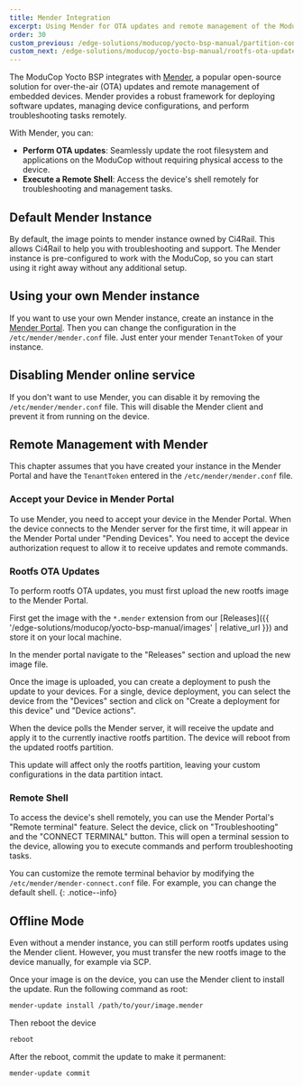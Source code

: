 ```yaml
---
title: Mender Integration
excerpt: Using Mender for OTA updates and remote management of the ModuCop.
order: 30
custom_previous: /edge-solutions/moducop/yocto-bsp-manual/partition-concept/
custom_next: /edge-solutions/moducop/yocto-bsp-manual/rootfs-ota-update/
---
```


The ModuCop Yocto BSP integrates with [Mender](https://mender.io/), a popular open-source solution for over-the-air (OTA) updates and remote management of embedded devices. Mender provides a robust framework for deploying software updates, managing device configurations, and perform troubleshooting tasks remotely.

With Mender, you can:
- **Perform OTA updates**: Seamlessly update the root filesystem and applications on the ModuCop without requiring physical access to the device.
- **Execute a Remote Shell**: Access the device's shell remotely for troubleshooting and management tasks.

## Default Mender Instance
By default, the image points to mender instance owned by Ci4Rail. This allows Ci4Rail to help you with troubleshooting and support. The Mender instance is pre-configured to work with the ModuCop, so you can start using it right away without any additional setup.

## Using your own Mender instance
If you want to use your own Mender instance, create an instance in the [Mender Portal](https://mender.io/). Then you can change the configuration in the `/etc/mender/mender.conf` file. Just enter your mender `TenantToken` of your instance.

## Disabling Mender online service
If you don't want to use Mender, you can disable it by removing the `/etc/mender/mender.conf` file. This will disable the Mender client and prevent it from running on the device.

## Remote Management with Mender

This chapter assumes that you have created your instance in the Mender Portal and have the `TenantToken` entered in the `/etc/mender/mender.conf` file.

### Accept your Device in Mender Portal
To use Mender, you need to accept your device in the Mender Portal. When the device connects to the Mender server for the first time, it will appear in the Mender Portal under "Pending Devices". You need to accept the device authorization request to allow it to receive updates and remote commands.

### Rootfs OTA Updates
To perform rootfs OTA updates, you must first upload the new rootfs image to the Mender Portal.

First get the image with the `*.mender` extension from our [Releases]({{ '/edge-solutions/moducop/yocto-bsp-manual/images' | relative_url }}) and store it on your local machine.

In the mender portal navigate to the "Releases" section and upload the new image file.

Once the image is uploaded, you can create a deployment to push the update to your devices. For a single, device deployment, you can select the device from the "Devices" section and click on "Create a deployment for this device" und "Device actions".

When the device polls the Mender server, it will receive the update and apply it to the currently inactive rootfs partition. The device will reboot from the updated rootfs partition.

This update will affect only the rootfs partition, leaving your custom configurations in the data partition intact.

### Remote Shell
To access the device's shell remotely, you can use the Mender Portal's "Remote terminal" feature. Select the device, click on "Troubleshooting" and the "CONNECT TERMINAL" button. This will open a terminal session to the device, allowing you to execute commands and perform troubleshooting tasks.

You can customize the remote terminal behavior by modifying the `/etc/mender/mender-connect.conf` file. For example, you can change the default shell.
{: .notice--info}

## Offline Mode
Even without a mender instance, you can still perform rootfs updates using the Mender client. However, you must transfer the new rootfs image to the device manually, for example via SCP.

Once your image is on the device, you can use the Mender client to install the update. Run the following command as root:

```bash
mender-update install /path/to/your/image.mender
```

Then reboot the device

```bash
reboot
```

After the reboot, commit the update to make it permanent:

```bash
mender-update commit
```
